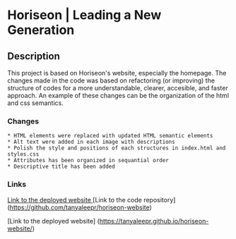 # Horiseon | Leading a New Generation
## Description

This project is based on Horiseon's website, especially the homepage. The changes made in the code was based on refactoring (or improving) the structure of codes for a more understandable, clearer, accesible, and faster approach. An example of these changes can be the organization of the html and css semantics. 





### Changes

```
* HTML elements were replaced with updated HTML semantic elements
* Alt text were added in each image with descriptions
* Polish the style and positions of each structures in index.html and styles.css
* Attributes has been organized in sequantial order
* Descriptive title has been added

```

### Links

<a href="https://tanyaleepr.github.io/horiseon-website/"> Link to the deployed website </a>
[Link to the code repository] (https://github.com/tanyaleepr/horiseon-website)

[Link to the deployed website] (https://tanyaleepr.github.io/horiseon-website/)
